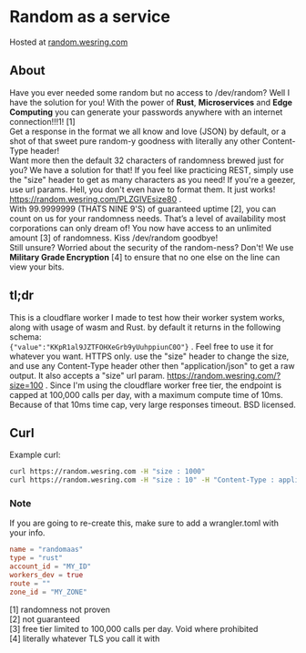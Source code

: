 # Random as a service
Hosted at [random.wesring.com](https://random.wesring.com)

## About
Have you ever needed some random but no access to /dev/random? Well I have the solution for you! With the power of **Rust**, **Microservices** and **Edge Computing** you can generate your passwords anywhere with an internet connection!!!1! [1]\
Get a response in the format we all know and love (JSON) by default, or a shot of that sweet pure random-y goodness with literally any other Content-Type header!\
Want more then the default 32 characters of randomness brewed just for you? We have a solution for that! If you feel like practicing REST, simply use the "size" header to get as many characters as you need! If you're a geezer, use url params. Hell, you don't even have to format them. It just works! https://random.wesring.com/PLZGIVEsize80 .\
With 99.9999999 (THATS NINE 9'S) of guaranteed uptime [2], you can count on us for your randomness needs. That’s a level of availability most corporations can only dream of! You now have access to an unlimited amount [3] of randomness. Kiss  /dev/random goodbye!\
Still unsure? Worried about the security of the random-ness? Don't! We use **Military Grade Encryption** [4] to ensure that no one else on the line can view your bits.


## tl;dr
This is a cloudflare worker I made to test how their worker system works, along with usage of wasm and Rust. by default it returns in the following schema: \
`{"value":"KKpR1al9JZTFOHXeGrb9yUuhppiunC0O"}` . Feel free to use it for whatever you want. HTTPS only. use the "size" header to change the size, and use any Content-Type header other then "application/json" to get a raw output. It also accepts a "size" url param. https://random.wesring.com/?size=100 . Since I'm using the cloudflare worker free tier, the endpoint is capped at 100,000 calls per day, with a maximum compute time of 10ms. Because of that 10ms time cap, very large responses timeout. BSD licensed.

## Curl
Example curl: 
``` bash
curl https://random.wesring.com -H "size : 1000"
curl https://random.wesring.com -H "size : 10" -H "Content-Type : application/plain"
```

### Note
 If you are going to re-create this, make sure to add a wrangler.toml with your info. 
```toml
name = "randomaas"
type = "rust"
account_id = "MY_ID"
workers_dev = true
route = ""
zone_id = "MY_ZONE"

```

[1] randomness not proven \
[2] not guaranteed \
[3] free tier limited to 100,000 calls per day. Void where prohibited \
[4] literally whatever TLS you call it with
